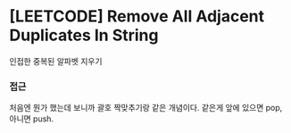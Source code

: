 # [LEETCODE] Remove All Adjacent Duplicates In String

인접한 중복된 알파벳 지우기

### 접근

처음엔 뭔가 했는데 보니까 괄호 짝맞추기랑 같은 개념이다. 같은게 앞에 있으면 pop, 아니면 push.
